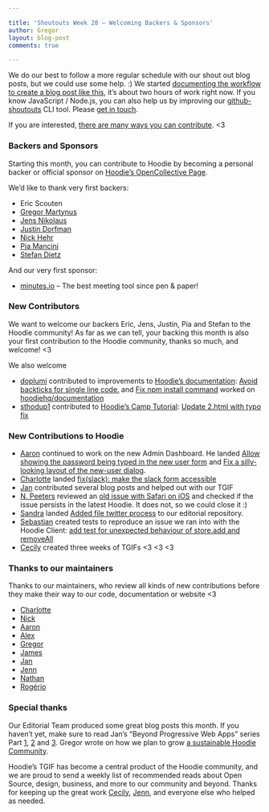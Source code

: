 ```yaml
---

title: 'Shoutouts Week 28 – Welcoming Backers & Sponsors'
author: Gregor
layout: blog-post
comments: true

---
```


We do our best to follow a more regular schedule with our shout out blog posts, but we could use some help. :)
We started [documenting the workflow to create a blog post like this](https://github.com/hoodiehq/editorial/wiki/How-to-create-a-shout-out-blog-post), it’s about two hours of work right now. If you know JavaScript / Node.js, you can also help us by improving our [github-shoutouts](https://github.com/finnp/github-shoutouts) CLI tool. Please [get in touch](http://hood.ie/contact/).

If you are interested, [there are many ways you can contribute](http://hood.ie/contribute/). <3

### Backers and Sponsors

Starting this month, you can contribute to Hoodie by becoming a personal backer or official sponsor on [Hoodie’s OpenCollective Page](https://opencollective.com/hoodie).

We’d like to thank very first backers:

- Eric Scouten
- [Gregor Martynus](https://twitter.com/gr2m)
- [Jens Nikolaus](http://youandthegang.com/)
- [Justin Dorfman](https://www.justindorfman.com/)
- [Nick Hehr](https://github.com/hipsterbrown)
- [Pia Mancini](https://twitter.com/piamancini)
- [Stefan Dietz](https://stefan-dietz.eu/)

And our very first sponsor:

- [minutes.io](https://minutes.io/) – The best meeting tool since pen & paper!

### New Contributors

We want to welcome our backers Eric, Jens, Justin, Pia and Stefan to the Hoodie community! As far as we can tell, your backing this month is also your first contribution to the Hoodie community, thanks so much, and welcome! <3

We also welcome

- [doplumi](https://github.com/doplumi) contributed to improvements to [Hoodie’s documentation](http://docs.hood.ie/): [Avoid backticks for single line code.](https://github.com/hoodiehq/documentation/pull/223) and [Fix npm install command](https://github.com/hoodiehq/documentation/pull/222)
 worked on [hoodiehq/documentation](https://github.com/hoodiehq/documentation)
- [sthodup1](https://github.com/sthodup1) contributed to [Hoodie’s Camp Tutorial](https://camp-tutorial.hood.ie/): [Update 2.html with typo fix](https://github.com/hoodiehq/hoodie-camp-tutorial/pull/14)

### New Contributions to Hoodie

- [Aaron](https://github.com/courajs) continued to work on the new Admin Dashboard. He landed [Allow showing the password being typed in the new user form](https://github.com/hoodiehq/hoodie-admin/pull/11) and [Fix a silly-looking layout of the new-user dialog](https://github.com/hoodiehq/hoodie-admin/pull/12).
- [Charlotte](https://github.com/Charlotteis) landed [fix(slack): make the slack form accessible](https://github.com/hoodiehq/hood.ie/pull/188)
- [Jan](https://github.com/janl) contributed several blog posts and helped out with our TGIF
- [N. Peeters](https://github.com/peetersn) reviewed an [old issue with Safari on iOS](https://github.com/hoodiehq/discussion/issues/33#issuecomment-230177321) and checked if the issue persists in the latest Hoodie. It does not, so we could close it :)
- [Sandra](https://github.com/schisepo) landed [Added file twitter process](https://github.com/hoodiehq/editorial/pull/89) to our editorial repository.
- [Sebastian](https://github.com/sebbel) created tests to reproduce an issue we ran into with the Hoodie Client: [add test for unexpected behaviour of store.add and removeAll](https://github.com/hoodiehq/hoodie-store-client/pull/96)
- [Cecily](https://github.com/skeskali) created three weeks of TGIFs <3 <3 <3

### Thanks to our maintainers

Thanks to our maintainers, who review all kinds of new contributions before they make their way to our code, documentation or website <3

- [Charlotte](https://github.com/Charlotteis)
- [Nick](https://github.com/HipsterBrown)
- [Aaron](https://github.com/courajs)
- [Alex](https://github.com/espy)
- [Gregor](https://github.com/gr2m)
- [James](https://github.com/jameswestnz)
- [Jan](https://github.com/janl)
- [Jenn](https://github.com/renrutnnej)
- [Nathan](https://github.com/nathanstilwell)
- [Rogério](https://github.com/rogeriochaves)

### Special thanks

Our Editorial Team produced some great blog posts this month. If you haven’t yet, make sure to read Jan’s “Beyond Progressive Web Apps” series Part [1](http://hood.ie/blog/beyond-progressive-web-apps-part-1.html), [2](http://hood.ie/blog/beyond-progressive-web-apps-part-2.html) and [3](http://hood.ie/blog/beyond-progressive-web-apps-part-3.html). Gregor wrote on how we plan to grow [a sustainable Hoodie Community](http://hood.ie/blog/sustaining-hoodie.html).

Hoodie’s TGIF has become a central product of the Hoodie community, and we are proud to send a weekly list of recommended reads about Open Source, design, business, and more to our community and beyond. Thanks for keeping up the great work [Cecily](https://github.com/skeskali), [Jenn](https://github.com/renrutnnej), and everyone else who helped as needed.
